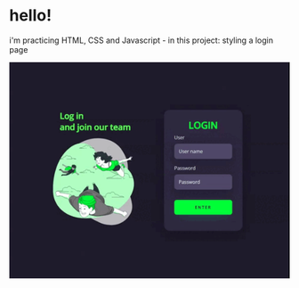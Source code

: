 # hello!

i'm practicing HTML, CSS and Javascript - in this project: styling a login page

<p align="center"> 
    <img src= "./img/gt-login-screen.gif"/>
</p>
